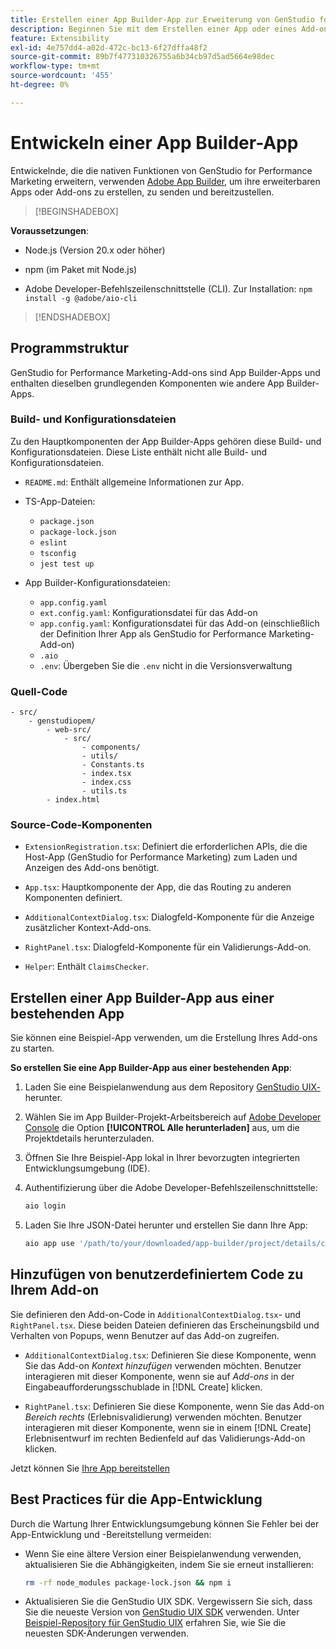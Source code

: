 ```yaml
---
title: Erstellen einer App Builder-App zur Erweiterung von GenStudio for Performance Marketing
description: Beginnen Sie mit dem Erstellen einer App oder eines Add-ons.
feature: Extensibility
exl-id: 4e757dd4-a02d-472c-bc13-6f27dffa48f2
source-git-commit: 89b7f477310326755a6b34cb97d5ad5664e98dec
workflow-type: tm+mt
source-wordcount: '455'
ht-degree: 0%

---
```


# Entwickeln einer App Builder-App

Entwickelnde, die die nativen Funktionen von GenStudio for Performance Marketing erweitern, verwenden [Adobe App Builder](https://developer.adobe.com/app-builder/), um ihre erweiterbaren Apps oder Add-ons zu erstellen, zu senden und bereitzustellen.

>[!BEGINSHADEBOX]

**Voraussetzungen**:

* Node.js (Version 20.x oder höher)

* npm (im Paket mit Node.js)

* Adobe Developer-Befehlszeilenschnittstelle (CLI). Zur Installation: `npm install -g @adobe/aio-cli`

>[!ENDSHADEBOX]

## Programmstruktur

GenStudio for Performance Marketing-Add-ons sind App Builder-Apps und enthalten dieselben grundlegenden Komponenten wie andere App Builder-Apps.

### Build- und Konfigurationsdateien

Zu den Hauptkomponenten der App Builder-Apps gehören diese Build- und Konfigurationsdateien. Diese Liste enthält nicht alle Build- und Konfigurationsdateien.

* `README.md`: Enthält allgemeine Informationen zur App.

* TS-App-Dateien:

   * `package.json`
   * `package-lock.json`
   * `eslint`
   * `tsconfig`
   * `jest test up`

* App Builder-Konfigurationsdateien:

   * `app.config.yaml`
   * `ext.config.yaml`: Konfigurationsdatei für das Add-on
   * `app.config.yaml`: Konfigurationsdatei für das Add-on (einschließlich der Definition Ihrer App als GenStudio for Performance Marketing-Add-on)
   * `.aio`
   * `.env`: Übergeben Sie die `.env` nicht in die Versionsverwaltung

### Quell-Code

```
- src/
    - genstudiopem/
        - web-src/
            - src/
                - components/
                - utils/
                - Constants.ts
                - index.tsx
                - index.css
                - utils.ts
        - index.html
```

### Source-Code-Komponenten

* `ExtensionRegistration.tsx`: Definiert die erforderlichen APIs, die die Host-App (GenStudio for Performance Marketing) zum Laden und Anzeigen des Add-ons benötigt.

* `App.tsx`: Hauptkomponente der App, die das Routing zu anderen Komponenten definiert.

* `AdditionalContextDialog.tsx`: Dialogfeld-Komponente für die Anzeige zusätzlicher Kontext-Add-ons.

* `RightPanel.tsx`: Dialogfeld-Komponente für ein Validierungs-Add-on.

* `Helper`: Enthält `ClaimsChecker`.

## Erstellen einer App Builder-App aus einer bestehenden App

Sie können eine Beispiel-App verwenden, um die Erstellung Ihres Add-ons zu starten.

**So erstellen Sie eine App Builder-App aus einer bestehenden App**:

1. Laden Sie eine Beispielanwendung aus dem Repository [GenStudio UIX-](https://github.com/adobe/genstudio-uix-examples) herunter.

1. Wählen Sie im App Builder-Projekt-Arbeitsbereich auf [Adobe Developer Console](https://developer.adobe.com/console/) die Option **[!UICONTROL Alle herunterladen]** aus, um die Projektdetails herunterzuladen.

1. Öffnen Sie Ihre Beispiel-App lokal in Ihrer bevorzugten integrierten Entwicklungsumgebung (IDE).

1. Authentifizierung über die Adobe Developer-Befehlszeilenschnittstelle:

   ```bash
   aio login
   ```

1. Laden Sie Ihre JSON-Datei herunter und erstellen Sie dann Ihre App:

   ```bash
   aio app use '/path/to/your/downloaded/app-builder/project/details/config.json'
   ```

## Hinzufügen von benutzerdefiniertem Code zu Ihrem Add-on

Sie definieren den Add-on-Code in `AdditionalContextDialog.tsx`- und `RightPanel.tsx`. Diese beiden Dateien definieren das Erscheinungsbild und Verhalten von Popups, wenn Benutzer auf das Add-on zugreifen.

* `AdditionalContextDialog.tsx`: Definieren Sie diese Komponente, wenn Sie das Add-on _Kontext hinzufügen_ verwenden möchten. Benutzer interagieren mit dieser Komponente, wenn sie auf _Add-ons_ in der Eingabeaufforderungsschublade in [!DNL Create] klicken.

* `RightPanel.tsx`: Definieren Sie diese Komponente, wenn Sie das Add-on _Bereich rechts_ (Erlebnisvalidierung) verwenden möchten. Benutzer interagieren mit dieser Komponente, wenn sie in einem [!DNL Create] Erlebnisentwurf im rechten Bedienfeld auf das Validierungs-Add-on klicken.

Jetzt können Sie [Ihre App bereitstellen](deploy-app.md)

## Best Practices für die App-Entwicklung

Durch die Wartung Ihrer Entwicklungsumgebung können Sie Fehler bei der App-Entwicklung und -Bereitstellung vermeiden:

* Wenn Sie eine ältere Version einer Beispielanwendung verwenden, aktualisieren Sie die Abhängigkeiten, indem Sie sie erneut installieren:

  ```bash
  rm -rf node_modules package-lock.json && npm i
  ```

* Aktualisieren Sie die GenStudio UIX SDK. Vergewissern Sie sich, dass Sie die neueste Version von [GenStudio UIX SDK](https://github.com/adobe/genstudio-uix-sdk) verwenden. Unter [Beispiel-Repository für GenStudio UIX](https://github.com/adobe/genstudio-uix-examples) erfahren Sie, wie Sie die neuesten SDK-Änderungen verwenden.

